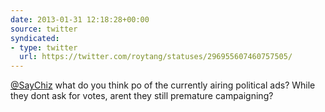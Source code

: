 ```yaml
---
date: 2013-01-31 12:18:28+00:00
source: twitter
syndicated:
- type: twitter
  url: https://twitter.com/roytang/statuses/296955607460757505/
---
```


[@SayChiz](https://twitter.com/SayChiz/) what do you think po of the currently airing political ads? While they dont ask for votes, arent they still premature campaigning?